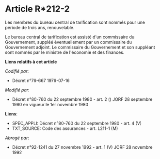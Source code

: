 # Article R*212-2

Les membres du bureau central de tarification sont nommés pour une période de trois ans, renouvelable.

Le bureau central de tarification est assisté d'un commissaire du Gouvernement, suppléé éventuellement par un commissaire du
Gouvernement adjoint. Le commissaire du Gouvernement et son suppléant sont nommés par le ministre de l'économie et des
finances.

**Liens relatifs à cet article**

_Codifié par_:

  - Décret n°76-667 1976-07-16

_Modifié par_:

  - Décret n°80-760 du 22 septembre 1980 - art. 2 () JORF 28 septembre 1980 en vigueur le 1er novembre 1980

**Liens**:

  - SPEC_APPLI: Décret n°80-760 du 22 septembre 1980 - art. 4 (V)
  - TXT_SOURCE: Code des assurances - art. L211-1 (M)

_Abrogé par_:

  - Décret n°92-1241 du 27 novembre 1992 - art. 1 (V) JORF 28 novembre 1992
